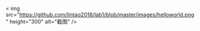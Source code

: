 < img src="https://github.com/lintao2018/lab1/blob/master/images/helloworld.png" height="300" alt="截图" />
